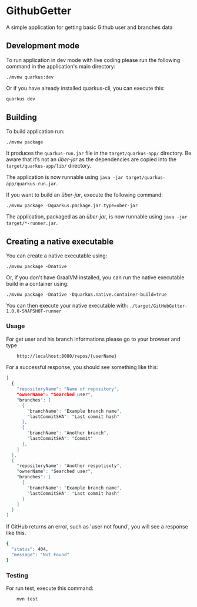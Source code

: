 # GithubGetter

A simple application for  getting basic Github user and branches data

## Development mode

To run application in dev mode with live coding please run the following command in the application's main directory:

```shell script
./mvnw quarkus:dev
```
Or if you have already installed quarkus-cli, you can execute this: 
```bash
quarkus dev
```

## Building

To build application run:

```shell script
./mvnw package
```

It produces the `quarkus-run.jar` file in the `target/quarkus-app/` directory.
Be aware that it’s not an _über-jar_ as the dependencies are copied into the `target/quarkus-app/lib/` directory.

The application is now runnable using `java -jar target/quarkus-app/quarkus-run.jar`.

If you want to build an _über-jar_, execute the following command:

```shell script
./mvnw package -Dquarkus.package.jar.type=uber-jar
```

The application, packaged as an _über-jar_, is now runnable using `java -jar target/*-runner.jar`.

## Creating a native executable

You can create a native executable using:

```shell script
./mvnw package -Dnative
```

Or, if you don't have GraalVM installed, you can run the native executable build in a container using:

```shell script
./mvnw package -Dnative -Dquarkus.native.container-build=true
```

You can then execute your native executable with: `./target/GitHubGetter-1.0.0-SNAPSHOT-runner`

### Usage

For get user and his branch informations please go to your browser and type 
```bash
    http://localhost:8080/repos/{userName}
```
For a successful response, you should see something like this:
```bash
[
  {
    "repositoryName": "Name of repository",
    "ownerName": "Searched user",
    "branches": [
      {
        "branchName": "Example branch name",
        "lastCommitSHA": "Last commit hash"
      },
      {
        "branchName": "Another branch",
        "lastCommitSHA": "Commit"
      },
    ]
  },
  {
    "repositoryName": "Another respotisoty",
    "ownerName": "Searched user",
    "branches": [
      {
        "branchName": "Example branch name",
        "lastCommitSHA": "Last commit hash"
      }
    ]
  }  
]
```
If GitHub returns an error, such as 'user not found', you will see a response like this.
```bash
{
  "status": 404,
  "message": "Not Found"
}
```

### Testing

For run test, execute this command:

```bash
    mvn test
```

